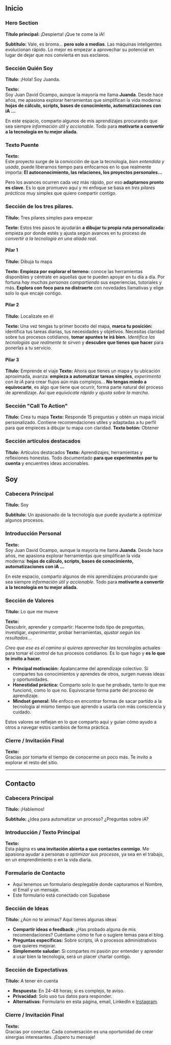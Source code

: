 ## Inicio

### Hero Section

**Título principal:** ¡Despierta! ¡Que te come la iA!

**Subtítulo:** Vale, es broma... **pero solo a medias**. Las máquinas inteligentes evolucionan rápido. Lo mejor es empezar a aprovechar su potencial en lugar de dejar que nos convierta en sus esclavos.

### Sección Quién Soy

**Título:** ¡Hola! Soy Juanda.

**Texto:**  
Soy Juan David Ocampo, aunque la mayoría me llama **Juanda**. Desde hace años, me apasiona explorar herramientas que simplifican la vida moderna: **hojas de cálculo, scripts, bases de conocimiento, automatizaciones con iA ...**

En este espacio, comparto algunos de mis aprendizajes procurando que sea siempre *información útil y accionable*. Todo para **motivarte a convertir a la tecnología en tu mejor aliada.**

### Texto Puente

**Texto:**  
Este proyecto surge de la convicción de que la tecnología, *bien entendida y usada*, puede liberarnos tiempo para enfocarnos en lo que realmente importa: **El autoconocimiento, las relaciones, los proyectos personales...**

Pero los avances ocurren cada vez más rápido, por eso **adaptarnos pronto es clave.** Es lo que promuevo aquí y mi enfoque se basa en *tres pilares prácticos* muy simples que quiero compartir contigo.


### Sección de los tres pilares.

**Título:** Tres pilares simples para empezar

**Texto:** Estos tres pasos te ayudarán **a dibujar tu propia ruta personalizada:** empieza por donde estés y ajusta según avances en tu proceso de *convertir a la tecnología en una aliada real.*
#### Pilar 1

**Título:** Dibuja tu mapa

**Texto:** **Empieza por explorar el terreno:** conoce las herramientas disponibles y céntrate en aquellas que te pueden apoyar en tu día a día. Por fortuna *hay muchas personas compartiendo* sus experiencias, tutoriales y más. **Explora con foco para no distraerte** con novedades llamativas y elige solo lo que encaje contigo.


#### Pilar 2

**Título:** Localízate en él

**Texto:** Una vez tengas tu primer boceto del mapa, **marca tu posición:** identifica tus tareas diarias, tus necesidades y objetivos. Necesitas claridad sobre tus procesos cotidianos, **tomar apuntes te irá bien.** *Identifica las tecnologías que realmente te sirven* y **descubre que tienes que hacer** para ponerlas a tu servicio.


#### Pilar 3

**Título:** Emprende el viaje
**Texto:** Ahora que tienes un mapa y tu ubicación aproximada, avanza: **empieza a automatizar tareas simples**, *experimenta con la iA* para crear flujos aún más complejos... **No tengas miedo a equivocarte**, es algo que tiene que ocurrir, forma parte natural del proceso de aprendizaje. Así que *equivócate rápido y ajusta sobre la marcha.*


### Sección "Call To Action"

**Título:** Crea tu mapa
**Texto:** Responde 15 preguntas y obtén un mapa inicial personalizado.
Contiene recomendaciones utiles y adaptadas a tu perfil para que empieces a dibujar tu mapa con claridad.
**Texto botón:** Obtener


### Sección artículos destacados

**Título:** Artículos destacados
**Texto:** Aprendizajes, herramientas y reflexiones honestas. Todo documentado **para que experimentes por tu cuenta** y encuentres ideas accionables.


## Soy

### Cabecera Principal

**Título:** Soy

**Subtítulo:** Un apasionado de la tecnología que puede ayudarte a optimizar algunos procesos.

### Introducción Personal

**Texto:**  
Soy Juan David Ocampo, aunque la mayoría me llama **Juanda**. Desde hace años, me apasiona explorar herramientas que simplifican la vida moderna: **hojas de cálculo, scripts, bases de conocimiento, automatizaciones con iA ...**

En este espacio, comparto algunos de mis aprendizajes procurando que sea siempre _información útil y accionable_. Todo para **motivarte a convertir a la tecnología en tu mejor aliada.**
### Sección de Valores

**Título:** Lo que me mueve

**Texto:**  
Descubrir, aprender y compartir: Hacerme todo tipo de preguntas, investigar, *experimentar*, probar herramientas, *ajustar según los resultados*... 

*Creo que ese es el camino si quieres aprovechar las tecnologías* actuales para tomar el control de tus procesos cotidianos. Es lo que hago y **es lo que te invito a hacer.**


- **Principal motivación:** Apalancarme del aprendizaje colectivo. Si compartes tus conocimientos y aprendes de otros, surgen nuevas ideas y oportunidades.
- **Honestidad práctica:** Comparto solo lo que he probado, tanto lo que me funcionó, como lo que no. Equivocarse forma parte del proceso de aprendizaje.
- **Mindset general:** Me enfoco en encontrar formas de sacar partido a la tecnología al mismo tiempo que aprendo a usarla con más consciencia y cuidado.


Estos valores se reflejan en lo que comparto aquí y guían cómo ayudo a otros a navegar estos cambios de forma práctica.

### Cierre / Invitación Final

**Texto:**  
Gracias por tomarte el tiempo de conocerme un poco más. Te invito a explorar el resto del sitio.

---

## Contacto
### Cabecera Principal

**Título:** ¡Hablemos!

**Subtítulo:** ¿Idea para automatizar un proceso? ¿Preguntas sobre iA?

### Introducción / Texto Principal

**Texto:**  
Esta página es **una invitación abierta a que contactes conmigo**. Me apasiona ayudar a personas *a optimizar sus procesos*, ya sea en el trabajo, en un emprendimiento o en la vida diaria. 


### Formulario de Contacto

- Aquí tenemos un formulario desplegable donde capturamos el Nombre, el Email y un mensaje.
- Este formulario está conectado con Supabase

### Sección de Ideas

**Título:** ¿Aún no te animas? Aquí tienes algunas ideas

- **Compartir ideas o feedback:** ¿Has probado alguna de mis recomendaciones? Cuéntame cómo te fue o sugiere temas para el blog.
- **Preguntas específicas:** Sobre scripts, iA o procesos administrativos que quieres mejorar.
- **Simplemente saludar:** Si compartes mi pasión por entender y aprender a usar bien la tecnología, será un placer charlar contigo.

### Sección de Expectativas

**Título:** A tener en cuenta

- **Respuesta:** En 24-48 horas; si es complejo, te aviso.
- **Privacidad:** Solo uso tus datos para responder.
- **Alternativas:** Formulario en esta página, email, LinkedIn e [Instagram](@juandapuntopro).

### Cierre / Invitación Final

**Texto:**  
Gracias por conectar. Cada conversación es una oportunidad de crear sinergias interesantes. ¡Espero tu mensaje!
